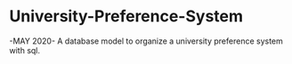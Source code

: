 # University-Preference-System
-MAY 2020-
A database model to organize a university preference system with sql.
